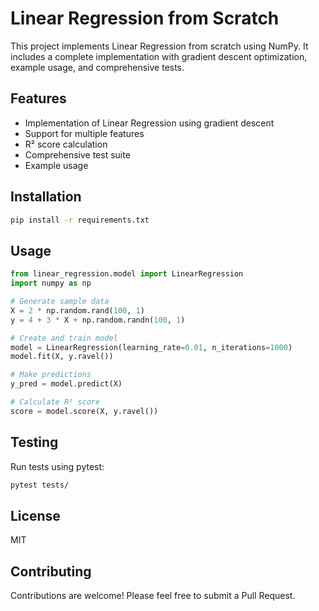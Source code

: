 # Linear Regression from Scratch

This project implements Linear Regression from scratch using NumPy. It includes a complete implementation with gradient descent optimization, example usage, and comprehensive tests.

## Features

- Implementation of Linear Regression using gradient descent
- Support for multiple features
- R² score calculation
- Comprehensive test suite
- Example usage

## Installation

```bash
pip install -r requirements.txt
```

## Usage

```python
from linear_regression.model import LinearRegression
import numpy as np

# Generate sample data
X = 2 * np.random.rand(100, 1)
y = 4 + 3 * X + np.random.randn(100, 1)

# Create and train model
model = LinearRegression(learning_rate=0.01, n_iterations=1000)
model.fit(X, y.ravel())

# Make predictions
y_pred = model.predict(X)

# Calculate R² score
score = model.score(X, y.ravel())
```

## Testing

Run tests using pytest:

```bash
pytest tests/
```

## License

MIT

## Contributing

Contributions are welcome! Please feel free to submit a Pull Request.